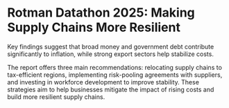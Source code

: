 # Rotman Datathon 2025: Making Supply Chains More Resilient

Key findings suggest that broad money and government debt contribute significantly to inflation, while strong export sectors help stabilize costs.

The report offers three main recommendations: relocating supply chains to tax-efficient regions, implementing risk-pooling agreements with suppliers, and investing in workforce development to improve stability. These strategies aim to help businesses mitigate the impact of rising costs and build more resilient supply chains.
